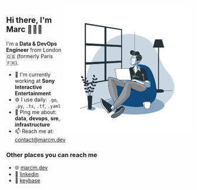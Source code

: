 <img align=right src="https://github.com/2n3g5c9/2n3g5c9/blob/main/myself.png" width=350>

## Hi there, I'm Marc 👨🏻‍💻

I'm a **Data & DevOps Engineer** from London 🇬🇧 (formerly Paris 🇫🇷).

- 🏢 I'm currently working at **Sony Interactive Entertainment**
- ⚙️ I use daily: `.go`, `.py`, `.ts`, `.tf`, `.yaml`
- 💬 Ping me about: **data**, **devops**, **sre**, **infrastructure**
- 📫 Reach me at: [contact@marcm.dev](mailto:contact@marcm.dev)

### Other places you can reach me

- 🌐 [marcm.dev](https://www.marcm.dev/)
- 💼 [linkedin](https://linkedin.com/in/marc-molina)
- 🔑 [keybase](https://keybase.io/2n3g5c9)